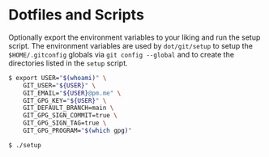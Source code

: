 # Dotfiles and Scripts

Optionally export the environment variables to your liking and run the
setup script. The environment variables are used by `dot/git/setup` to
setup the `$HOME/.gitconfig` globals via `git config --global` and to
create the directories listed in the `setup` script.
```bash
$ export USER="$(whoami)" \
    GIT_USER="${USER}" \
    GIT_EMAIL="${USER}@pm.me" \
    GIT_GPG_KEY="${USER}" \
    GIT_DEFAULT_BRANCH=main \
    GIT_GPG_SIGN_COMMIT=true \
    GIT_GPG_SIGN_TAG=true \
    GIT_GPG_PROGRAM="$(which gpg)"

$ ./setup
```
